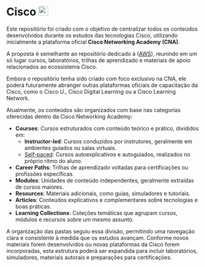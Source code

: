 # Cisco   <img src="https://github.com/PedroHeeger/my_tech_journey/blob/main/platforms/img/cisco.png" alt="cisco" width="auto" height="25">

Este repositório foi criado com o objetivo de centralizar todos os conteúdos desenvolvidos durante os estudos das tecnologias Cisco, utilizando inicialmente a plataforma oficial **Cisco Networking Academy (CNA)**.

A proposta é semelhante ao repositório dedicado à ([AWS](https://github.com/PedroHeeger/aws_skb)), reunindo em um só lugar cursos, laboratórios, trilhas de aprendizado e materiais de apoio relacionados ao ecossistema Cisco.

Embora o repositório tenha sido criado com foco exclusivo na CNA, ele poderá futuramente abranger outras plataformas oficiais de capacitação da Cisco, como o Cisco U., Cisco Digital Learning ou a Cisco Learning Network.

Atualmente, os conteúdos são organizados com base nas categorias oferecidas dentro da Cisco Networking Academy:

- **Courses**: Cursos estruturados com conteúdo teórico e prático, divididos em:
  - **Instructor-led**: Cursos conduzidos por instrutores, geralmente em ambientes guiados ou salas virtuais.
  - [Self-paced](./self_paced/): Cursos autoexplicativos e autoguiados, realizados no próprio ritmo do aluno.
- **Career Paths**: Trilhas de aprendizado voltadas para certificações ou profissões específicas.
- **Modules**: Unidades de conteúdo independentes, geralmente extraídas de cursos maiores.
- **Resources**: Materiais adicionais, como guias, simuladores e tutoriais.
- **Articles**: Conteúdos explicativos e complementares sobre tecnologias e boas práticas.
- **Learning Collections**: Coleções temáticas que agrupam cursos, módulos e recursos sobre um mesmo assunto.

A organização das pastas seguiu essa divisão, permitindo uma navegação clara e consistente à medida que os estudos avançam. Conforme novos materiais forem desenvolvidos ou novas plataformas da Cisco forem incorporadas, esta estrutura poderá ser expandida para incluir laboratórios, simuladores, materiais autorais e preparações para certificações.